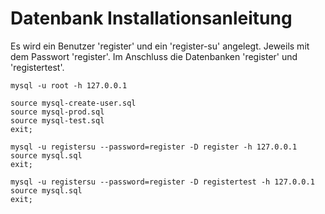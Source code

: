 # Datenbank Installationsanleitung

Es wird ein Benutzer 'register' und ein 'register-su' angelegt. Jeweils mit dem
Passwort 'register'. Im Anschluss die Datenbanken 'register' und 'registertest'.

```
mysql -u root -h 127.0.0.1

source mysql-create-user.sql
source mysql-prod.sql
source mysql-test.sql
exit;
```

```
mysql -u registersu --password=register -D register -h 127.0.0.1
source mysql.sql
exit;
```

```
mysql -u registersu --password=register -D registertest -h 127.0.0.1
source mysql.sql
exit;
```

